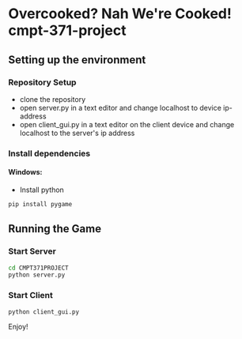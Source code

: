 # Overcooked? Nah We're Cooked! cmpt-371-project

## Setting up the environment

### Repository Setup
- clone the repository
- open server.py in a text editor and change localhost to device ip-address
- open client_gui.py in a text editor on the client device and change localhost to the server's ip address

### Install dependencies
#### Windows:
- Install python
```bash
pip install pygame
```

## Running the Game

### Start Server
```bash
cd CMPT371PROJECT
python server.py
```

### Start Client
```bash
python client_gui.py
```

Enjoy!